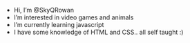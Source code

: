 -  Hi, I’m @SkyQRowan
-  I’m interested in video games and animals
-  I’m currently learning javascript
-  I have some knowledge of HTML and CSS.. all self taught :)
